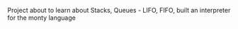 Project about to learn about Stacks, Queues - LIFO, FIFO, built an interpreter for the monty language
